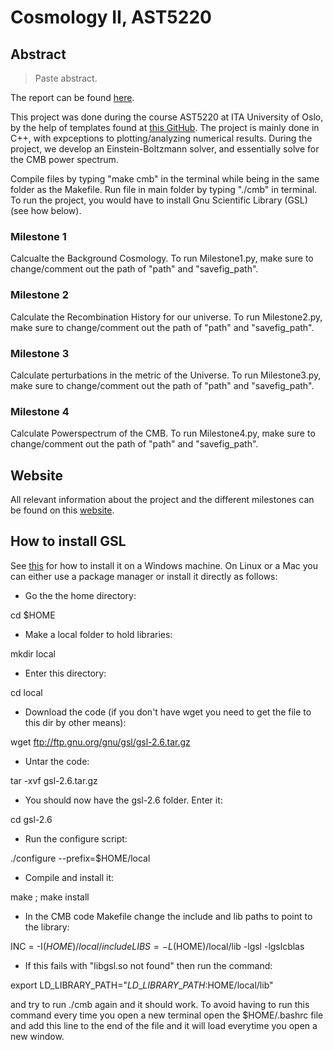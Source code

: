 # Cosmology II, AST5220
## Abstract 
> Paste abstract.

The report can be found [here]().

This project was done during the course AST5220 at ITA University of Oslo, by the help of templates found at [this GitHub](https://github.com/HAWinther/AST5220-Cosmology/tree/master). The project is mainly done in C++, with expceptions to plotting/analyzing numerical results. During the project, we develop an Einstein-Boltzmann solver, and essentially solve for the CMB power spectrum. 

Compile files by typing "make cmb" in the terminal while being in the same folder as the Makefile. 
Run file in main folder by typing "./cmb" in terminal. To run the project, you would have to install Gnu Scientific Library (GSL) (see how below). 

### Milestone 1 
Calcualte the Background Cosmology.
To run Milestone1.py, make sure to change/comment out the path of "path" and "savefig_path".

### Milestone 2
Calculate the Recombination History for our universe. 
To run Milestone2.py, make sure to change/comment out the path of "path" and "savefig_path".

### Milestone 3
Calculate perturbations in the metric of the Universe.
To run Milestone3.py, make sure to change/comment out the path of "path" and "savefig_path".

### Milestone 4
Calculate Powerspectrum of the CMB.
To run Milestone4.py, make sure to change/comment out the path of "path" and "savefig_path".

## Website
All relevant information about the project and the different milestones can be found on this [website](https://cmb.wintherscoming.no/).

## How to install GSL

See [this](https://solarianprogrammer.com/) for how to install it on a Windows machine. On Linux or a Mac you can either use a package manager or install it directly as follows:

- Go the the home directory:

cd $HOME

- Make a local folder to hold libraries:

mkdir local

- Enter this directory:

cd local

- Download the code (if you don't have wget you need to get the file to this dir by other means):

wget ftp://ftp.gnu.org/gnu/gsl/gsl-2.6.tar.gz

- Untar the code:

tar -xvf gsl-2.6.tar.gz

- You should now have the gsl-2.6 folder. Enter it:

cd gsl-2.6

- Run the configure script:

./configure --prefix=$HOME/local

- Compile and install it:

make ; make install

- In the CMB code Makefile change the include and lib paths to point to the library:

INC  = -I$(HOME)/local/include
LIBS = -L$(HOME)/local/lib -lgsl -lgslcblas

- If this fails with "libgsl.so not found" then run the command:

export LD\_LIBRARY\_PATH="$LD\_LIBRARY\_PATH:$HOME/local/lib"

and try to run ./cmb again and it should work. To avoid having
to run this command every time you open a new terminal open
the $HOME/.bashrc file and add this line to the end of the file
and it will load everytime you open a new window.
